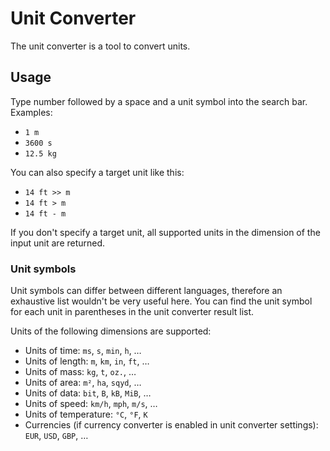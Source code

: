 # Unit Converter

The unit converter is a tool to convert units.

## Usage

Type number followed by a space and a unit symbol into the search bar.
Examples:

- `1 m`
- `3600 s`
- `12.5 kg`

You can also specify a target unit like this:

- `14 ft >> m`
- `14 ft > m`
- `14 ft - m`

If you don't specify a target unit, all supported units in the dimension of the input unit are returned.

### Unit symbols

Unit symbols can differ between different languages, therefore an exhaustive list wouldn't be very useful here. You can find the unit symbol for each unit in parentheses in the unit converter result list.

Units of the following dimensions are supported:

- Units of time: `ms`, `s`, `min`, `h`, …
- Units of length: `m`, `km`, `in`, `ft`, …
- Units of mass: `kg`, `t`, `oz.`, …
- Units of area: `m²`, `ha`, `sqyd`, …
- Units of data: `bit`, `B`, `kB`, `MiB`, …
- Units of speed: `km/h`, `mph`, `m/s`, …
- Units of temperature: `°C`, `°F`, `K`
- Currencies (if currency converter is enabled in unit converter settings): `EUR`, `USD`, `GBP`, …
